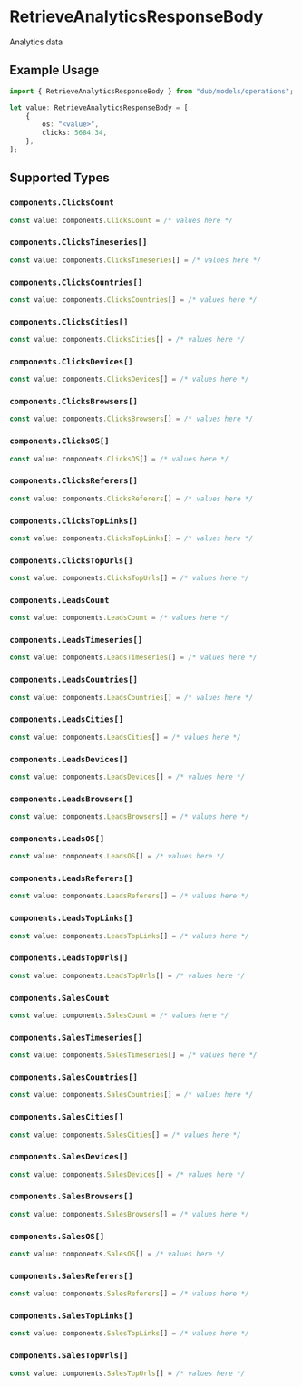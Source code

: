 # RetrieveAnalyticsResponseBody

Analytics data

## Example Usage

```typescript
import { RetrieveAnalyticsResponseBody } from "dub/models/operations";

let value: RetrieveAnalyticsResponseBody = [
    {
        os: "<value>",
        clicks: 5684.34,
    },
];
```

## Supported Types

### `components.ClicksCount`

```typescript
const value: components.ClicksCount = /* values here */
```

### `components.ClicksTimeseries[]`

```typescript
const value: components.ClicksTimeseries[] = /* values here */
```

### `components.ClicksCountries[]`

```typescript
const value: components.ClicksCountries[] = /* values here */
```

### `components.ClicksCities[]`

```typescript
const value: components.ClicksCities[] = /* values here */
```

### `components.ClicksDevices[]`

```typescript
const value: components.ClicksDevices[] = /* values here */
```

### `components.ClicksBrowsers[]`

```typescript
const value: components.ClicksBrowsers[] = /* values here */
```

### `components.ClicksOS[]`

```typescript
const value: components.ClicksOS[] = /* values here */
```

### `components.ClicksReferers[]`

```typescript
const value: components.ClicksReferers[] = /* values here */
```

### `components.ClicksTopLinks[]`

```typescript
const value: components.ClicksTopLinks[] = /* values here */
```

### `components.ClicksTopUrls[]`

```typescript
const value: components.ClicksTopUrls[] = /* values here */
```

### `components.LeadsCount`

```typescript
const value: components.LeadsCount = /* values here */
```

### `components.LeadsTimeseries[]`

```typescript
const value: components.LeadsTimeseries[] = /* values here */
```

### `components.LeadsCountries[]`

```typescript
const value: components.LeadsCountries[] = /* values here */
```

### `components.LeadsCities[]`

```typescript
const value: components.LeadsCities[] = /* values here */
```

### `components.LeadsDevices[]`

```typescript
const value: components.LeadsDevices[] = /* values here */
```

### `components.LeadsBrowsers[]`

```typescript
const value: components.LeadsBrowsers[] = /* values here */
```

### `components.LeadsOS[]`

```typescript
const value: components.LeadsOS[] = /* values here */
```

### `components.LeadsReferers[]`

```typescript
const value: components.LeadsReferers[] = /* values here */
```

### `components.LeadsTopLinks[]`

```typescript
const value: components.LeadsTopLinks[] = /* values here */
```

### `components.LeadsTopUrls[]`

```typescript
const value: components.LeadsTopUrls[] = /* values here */
```

### `components.SalesCount`

```typescript
const value: components.SalesCount = /* values here */
```

### `components.SalesTimeseries[]`

```typescript
const value: components.SalesTimeseries[] = /* values here */
```

### `components.SalesCountries[]`

```typescript
const value: components.SalesCountries[] = /* values here */
```

### `components.SalesCities[]`

```typescript
const value: components.SalesCities[] = /* values here */
```

### `components.SalesDevices[]`

```typescript
const value: components.SalesDevices[] = /* values here */
```

### `components.SalesBrowsers[]`

```typescript
const value: components.SalesBrowsers[] = /* values here */
```

### `components.SalesOS[]`

```typescript
const value: components.SalesOS[] = /* values here */
```

### `components.SalesReferers[]`

```typescript
const value: components.SalesReferers[] = /* values here */
```

### `components.SalesTopLinks[]`

```typescript
const value: components.SalesTopLinks[] = /* values here */
```

### `components.SalesTopUrls[]`

```typescript
const value: components.SalesTopUrls[] = /* values here */
```

